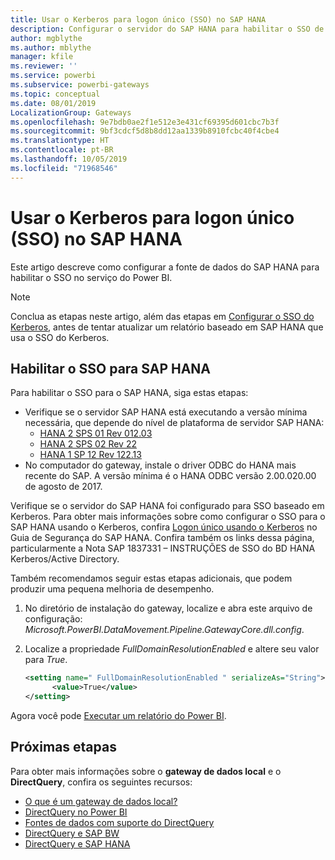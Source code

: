 ```yaml
---
title: Usar o Kerberos para logon único (SSO) no SAP HANA
description: Configurar o servidor do SAP HANA para habilitar o SSO de serviço do Power BI
author: mgblythe
ms.author: mblythe
manager: kfile
ms.reviewer: ''
ms.service: powerbi
ms.subservice: powerbi-gateways
ms.topic: conceptual
ms.date: 08/01/2019
LocalizationGroup: Gateways
ms.openlocfilehash: 9e7bdb0ae2f1e512e3e431cf69395d601cbc7b3f
ms.sourcegitcommit: 9bf3cdcf5d8b8dd12aa1339b8910fcbc40f4cbe4
ms.translationtype: HT
ms.contentlocale: pt-BR
ms.lasthandoff: 10/05/2019
ms.locfileid: "71968546"
---
```

# <a name="use-kerberos-for-single-sign-on-sso-to-sap-hana"></a>Usar o Kerberos para logon único (SSO) no SAP HANA

Este artigo descreve como configurar a fonte de dados do SAP HANA para habilitar o SSO no serviço do Power BI.

> [!NOTE]
> Conclua as etapas neste artigo, além das etapas em [Configurar o SSO do Kerberos](service-gateway-sso-kerberos.md), antes de tentar atualizar um relatório baseado em SAP HANA que usa o SSO do Kerberos.

## <a name="enable-sso-for-sap-hana"></a>Habilitar o SSO para SAP HANA

Para habilitar o SSO para o SAP HANA, siga estas etapas:

* Verifique se o servidor SAP HANA está executando a versão mínima necessária, que depende do nível de plataforma de servidor SAP HANA:
  * [HANA 2 SPS 01 Rev 012.03](https://launchpad.support.sap.com/#/notes/2557386)
  * [HANA 2 SPS 02 Rev 22](https://launchpad.support.sap.com/#/notes/2547324)
  * [HANA 1 SP 12 Rev 122.13](https://launchpad.support.sap.com/#/notes/2528439)
* No computador do gateway, instale o driver ODBC do HANA mais recente do SAP.  A versão mínima é o HANA ODBC versão 2.00.020.00 de agosto de 2017.

Verifique se o servidor do SAP HANA foi configurado para SSO baseado em Kerberos. Para obter mais informações sobre como configurar o SSO para o SAP HANA usando o Kerberos, confira [Logon único usando o Kerberos](https://help.sap.com/viewer/b3ee5778bc2e4a089d3299b82ec762a7/2.0.03/1885fad82df943c2a1974f5da0eed66d.html) no Guia de Segurança do SAP HANA. Confira também os links dessa página, particularmente a Nota SAP 1837331 – INSTRUÇÕES de SSO do BD HANA Kerberos/Active Directory.

Também recomendamos seguir estas etapas adicionais, que podem produzir uma pequena melhoria de desempenho.

1. No diretório de instalação do gateway, localize e abra este arquivo de configuração: *Microsoft.PowerBI.DataMovement.Pipeline.GatewayCore.dll.config*.

2. Localize a propriedade *FullDomainResolutionEnabled* e altere seu valor para *True*.

    ```xml
    <setting name=" FullDomainResolutionEnabled " serializeAs="String">
          <value>True</value>
    </setting>
    ```

Agora você pode [Executar um relatório do Power BI](service-gateway-sso-kerberos.md#run-a-power-bi-report).

## <a name="next-steps"></a>Próximas etapas

Para obter mais informações sobre o **gateway de dados local** e o **DirectQuery**, confira os seguintes recursos:

* [O que é um gateway de dados local?](/data-integration/gateway/service-gateway-getting-started)
* [DirectQuery no Power BI](desktop-directquery-about.md)
* [Fontes de dados com suporte do DirectQuery](desktop-directquery-data-sources.md)
* [DirectQuery e SAP BW](desktop-directquery-sap-bw.md)
* [DirectQuery e SAP HANA](desktop-directquery-sap-hana.md)

